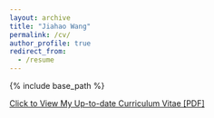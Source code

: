 ```yaml
---
layout: archive
title: "Jiahao Wang"
permalink: /cv/
author_profile: true
redirect_from:
  - /resume
---
```


{% include base_path %}

[Click to View My Up-to-date Curriculum Vitae [PDF]](https://JiahaoPlus.github.io/files/CV_jh.pdf)

<!-- <embed src="https://JiahaoPlus.github.io/files/CV_Jiahao_Wang.pdf" width="650" height="1800" type='application/pdf'> -->